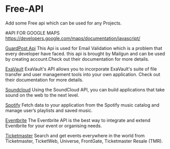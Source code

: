 # Free-API
Add some Free api which can be used for any Projects.


#API FOR GOOGLE MAPS
https://developers.google.com/maps/documentation/javascript/

[GuardPost Api](https://documentation.mailgun.com/en/latest/api-email-validation.html)
This Api is used for Email Validation which is a problem that every developer have faced. this api is brought by Mailgun and can be used by creating account.Check out their documentation for more details.

[ExaVault](https://www.exavault.com/developer/api-docs)
ExaVault's API allows you to incorporate ExaVault's suite of file transfer and user management tools into your own application. Check out their documentation for more details.

[Soundcloud](https://developers.soundcloud.com/docs/api/guide)
Using the SoundCloud API, you can build applications that take sound on the web to the next level.

[Spotify](https://developer.spotify.com/web-api/)
Fetch data to your application from the Spotify music catalog and manage user’s playlists and saved music.

[Eventbrite](https://www.eventbrite.com/developer/v3/)
The Eventbrite API is the best way to integrate and extend Eventbrite for your event or organising needs.

[Ticketmaster](https://developer.ticketmaster.com/products-and-docs/apis/getting-started/)
Search and get events everywhere in the world from Ticketmaster, TicketWeb, Universe, FrontGate, Ticketmaster Resale (TMR).